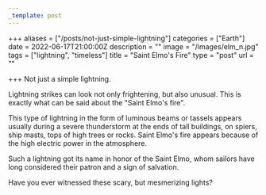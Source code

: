 ```yaml
---
_template: post
---
```




+++
aliases = ["/posts/not-just-simple-lightning"]
categories = ["Earth"]
date = 2022-06-17T21:00:00Z
description = ""
image = "/images/elm_n.jpg"
tags = ["lightning", "timeless"]
title = "Saint Elmo's Fire"
type = "post"
url = ""

+++
Not just a simple lightning.

Lightning strikes can look not only frightening, but also unusual. This is exactly what can be said about the "Saint Elmo's fire".

This type of lightning in the form of luminous beams or tassels appears usually during a severe thunderstorm at the ends of tall buildings, on spiers, ship masts, tops of high trees or rocks. Saint Elmo's fire appears because of the high electric power in the atmosphere.

Such a lightning got its name in honor of the Saint Elmo, whom sailors have long considered their patron and a sign of salvation.

Have you ever witnessed these scary, but mesmerizing lights?
